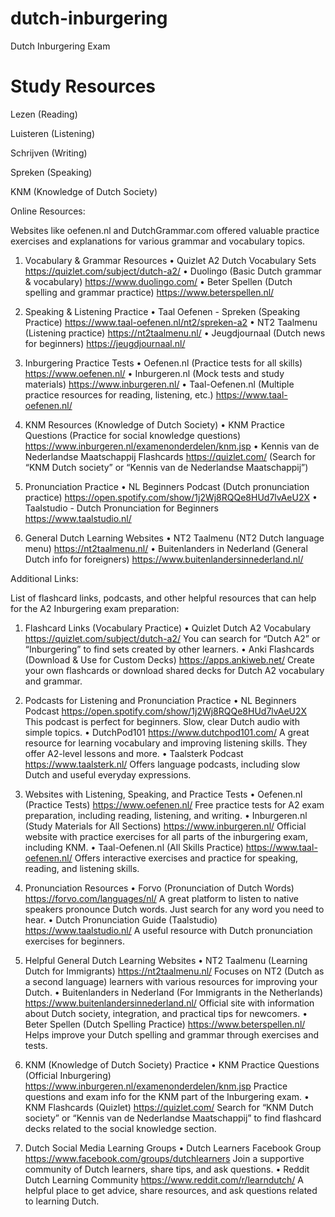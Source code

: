 # dutch-inburgering

Dutch Inburgering Exam

# Study Resources

Lezen (Reading)

Luisteren (Listening)

Schrijven (Writing)

Spreken (Speaking)

KNM (Knowledge of Dutch Society)




Online Resources:

Websites like oefenen.nl and DutchGrammar.com offered valuable practice exercises and explanations for various grammar and vocabulary topics. 

1. Vocabulary & Grammar Resources
	•	Quizlet A2 Dutch Vocabulary Sets
https://quizlet.com/subject/dutch-a2/
	•	Duolingo (Basic Dutch grammar & vocabulary)
https://www.duolingo.com/
	•	Beter Spellen (Dutch spelling and grammar practice)
https://www.beterspellen.nl/

2. Speaking & Listening Practice
	•	Taal Oefenen - Spreken (Speaking Practice)
https://www.taal-oefenen.nl/nt2/spreken-a2
	•	NT2 Taalmenu (Listening practice)
https://nt2taalmenu.nl/
	•	Jeugdjournaal (Dutch news for beginners)
https://jeugdjournaal.nl/

3. Inburgering Practice Tests
	•	Oefenen.nl (Practice tests for all skills)
https://www.oefenen.nl/
	•	Inburgeren.nl (Mock tests and study materials)
https://www.inburgeren.nl/
	•	Taal-Oefenen.nl (Multiple practice resources for reading, listening, etc.)
https://www.taal-oefenen.nl/

4. KNM Resources (Knowledge of Dutch Society)
	•	KNM Practice Questions (Practice for social knowledge questions)
https://www.inburgeren.nl/examenonderdelen/knm.jsp
	•	Kennis van de Nederlandse Maatschappij Flashcards
https://quizlet.com/ (Search for “KNM Dutch society” or “Kennis van de Nederlandse Maatschappij”)

5. Pronunciation Practice
	•	NL Beginners Podcast (Dutch pronunciation practice)
https://open.spotify.com/show/1j2Wj8RQQe8HUd7lvAeU2X
	•	Taalstudio - Dutch Pronunciation for Beginners
https://www.taalstudio.nl/

6. General Dutch Learning Websites
	•	NT2 Taalmenu (NT2 Dutch language menu)
https://nt2taalmenu.nl/
	•	Buitenlanders in Nederland (General Dutch info for foreigners)
https://www.buitenlandersinnederland.nl/



Additional Links:
 
List of flashcard links, podcasts, and other helpful resources that can help for the A2 Inburgering exam preparation:

1. Flashcard Links (Vocabulary Practice)
	•	Quizlet Dutch A2 Vocabulary
https://quizlet.com/subject/dutch-a2/
You can search for “Dutch A2” or “Inburgering” to find sets created by other learners.
	•	Anki Flashcards (Download & Use for Custom Decks)
https://apps.ankiweb.net/
Create your own flashcards or download shared decks for Dutch A2 vocabulary and grammar.

2. Podcasts for Listening and Pronunciation Practice
	•	NL Beginners Podcast
https://open.spotify.com/show/1j2Wj8RQQe8HUd7lvAeU2X
This podcast is perfect for beginners. Slow, clear Dutch audio with simple topics.
	•	DutchPod101
https://www.dutchpod101.com/
A great resource for learning vocabulary and improving listening skills. They offer A2-level lessons and more.
	•	Taalsterk Podcast
https://www.taalsterk.nl/
Offers language podcasts, including slow Dutch and useful everyday expressions.

3. Websites with Listening, Speaking, and Practice Tests
	•	Oefenen.nl (Practice Tests)
https://www.oefenen.nl/
Free practice tests for A2 exam preparation, including reading, listening, and writing.
	•	Inburgeren.nl (Study Materials for All Sections)
https://www.inburgeren.nl/
Official website with practice exercises for all parts of the inburgering exam, including KNM.
	•	Taal-Oefenen.nl (All Skills Practice)
https://www.taal-oefenen.nl/
Offers interactive exercises and practice for speaking, reading, and listening skills.

4. Pronunciation Resources
	•	Forvo (Pronunciation of Dutch Words)
https://forvo.com/languages/nl/
A great platform to listen to native speakers pronounce Dutch words. Just search for any word you need to hear.
	•	Dutch Pronunciation Guide (Taalstudio)
https://www.taalstudio.nl/
A useful resource with Dutch pronunciation exercises for beginners.

5. Helpful General Dutch Learning Websites
	•	NT2 Taalmenu (Learning Dutch for Immigrants)
https://nt2taalmenu.nl/
Focuses on NT2 (Dutch as a second language) learners with various resources for improving your Dutch.
	•	Buitenlanders in Nederland (For Immigrants in the Netherlands)
https://www.buitenlandersinnederland.nl/
Official site with information about Dutch society, integration, and practical tips for newcomers.
	•	Beter Spellen (Dutch Spelling Practice)
https://www.beterspellen.nl/
Helps improve your Dutch spelling and grammar through exercises and tests.

6. KNM (Knowledge of Dutch Society) Practice
	•	KNM Practice Questions (Official Inburgering)
https://www.inburgeren.nl/examenonderdelen/knm.jsp
Practice questions and exam info for the KNM part of the Inburgering exam.
	•	KNM Flashcards (Quizlet)
https://quizlet.com/
Search for “KNM Dutch society” or “Kennis van de Nederlandse Maatschappij” to find flashcard decks related to the social knowledge section.

7. Dutch Social Media Learning Groups
	•	Dutch Learners Facebook Group
https://www.facebook.com/groups/dutchlearners
Join a supportive community of Dutch learners, share tips, and ask questions.
	•	Reddit Dutch Learning Community
https://www.reddit.com/r/learndutch/
A helpful place to get advice, share resources, and ask questions related to learning Dutch.
